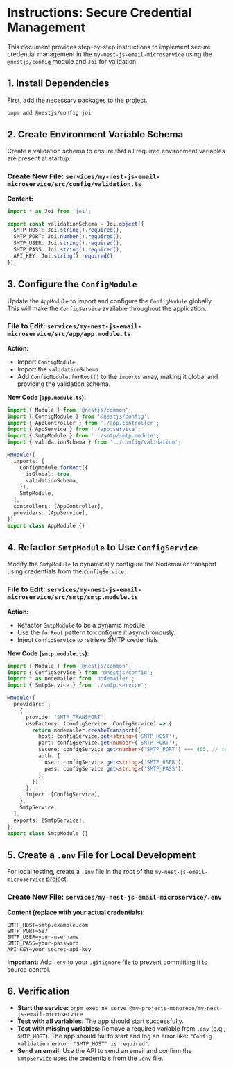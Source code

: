 # Instructions: Secure Credential Management

This document provides step-by-step instructions to implement secure credential management in the `my-nest-js-email-microservice` using the `@nestjs/config` module and `Joi` for validation.

## 1. Install Dependencies

First, add the necessary packages to the project.

```sh
pnpm add @nestjs/config joi
```

## 2. Create Environment Variable Schema

Create a validation schema to ensure that all required environment variables are present at startup.

### Create New File: `services/my-nest-js-email-microservice/src/config/validation.ts`

**Content:**

```typescript
import * as Joi from 'joi';

export const validationSchema = Joi.object({
  SMTP_HOST: Joi.string().required(),
  SMTP_PORT: Joi.number().required(),
  SMTP_USER: Joi.string().required(),
  SMTP_PASS: Joi.string().required(),
  API_KEY: Joi.string().required(),
});
```

## 3. Configure the `ConfigModule`

Update the `AppModule` to import and configure the `ConfigModule` globally. This will make the `ConfigService` available throughout the application.

### File to Edit: `services/my-nest-js-email-microservice/src/app/app.module.ts`

**Action:**

- Import `ConfigModule`.
- Import the `validationSchema`.
- Add `ConfigModule.forRoot()` to the `imports` array, making it global and providing the validation schema.

**New Code (`app.module.ts`):**

```typescript
import { Module } from '@nestjs/common';
import { ConfigModule } from '@nestjs/config';
import { AppController } from './app.controller';
import { AppService } from './app.service';
import { SmtpModule } from '../smtp/smtp.module';
import { validationSchema } from '../config/validation';

@Module({
  imports: [
    ConfigModule.forRoot({
      isGlobal: true,
      validationSchema,
    }),
    SmtpModule,
  ],
  controllers: [AppController],
  providers: [AppService],
})
export class AppModule {}
```

## 4. Refactor `SmtpModule` to Use `ConfigService`

Modify the `SmtpModule` to dynamically configure the Nodemailer transport using credentials from the `ConfigService`.

### File to Edit: `services/my-nest-js-email-microservice/src/smtp/smtp.module.ts`

**Action:**

- Refactor `SmtpModule` to be a dynamic module.
- Use the `forRoot` pattern to configure it asynchronously.
- Inject `ConfigService` to retrieve SMTP credentials.

**New Code (`smtp.module.ts`):**

```typescript
import { Module } from '@nestjs/common';
import { ConfigService } from '@nestjs/config';
import * as nodemailer from 'nodemailer';
import { SmtpService } from './smtp.service';

@Module({
  providers: [
    {
      provide: 'SMTP_TRANSPORT',
      useFactory: (configService: ConfigService) => {
        return nodemailer.createTransport({
          host: configService.get<string>('SMTP_HOST'),
          port: configService.get<number>('SMTP_PORT'),
          secure: configService.get<number>('SMTP_PORT') === 465, // true for 465, false for other ports
          auth: {
            user: configService.get<string>('SMTP_USER'),
            pass: configService.get<string>('SMTP_PASS'),
          },
        });
      },
      inject: [ConfigService],
    },
    SmtpService,
  ],
  exports: [SmtpService],
})
export class SmtpModule {}
```

## 5. Create a `.env` File for Local Development

For local testing, create a `.env` file in the root of the `my-nest-js-email-microservice` project.

### Create New File: `services/my-nest-js-email-microservice/.env`

**Content (replace with your actual credentials):**

```env
SMTP_HOST=smtp.example.com
SMTP_PORT=587
SMTP_USER=your-username
SMTP_PASS=your-password
API_KEY=your-secret-api-key
```

**Important:** Add `.env` to your `.gitignore` file to prevent committing it to source control.

## 6. Verification

- **Start the service:** `pnpm exec nx serve @my-projects-monorepo/my-nest-js-email-microservice`
- **Test with all variables:** The app should start successfully.
- **Test with missing variables:** Remove a required variable from `.env` (e.g., `SMTP_HOST`). The app should fail to start and log an error like: `"Config validation error: "SMTP_HOST" is required"`.
- **Send an email:** Use the API to send an email and confirm the `SmtpService` uses the credentials from the `.env` file.
